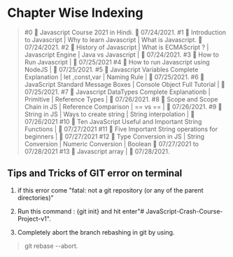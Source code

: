 # Chapter Wise Indexing

> #0 🛑 Javascript Course 2021 in Hindi.   📅 07/24/2021.
> #1 🛑 Introduction to Javascript | Why to learn Javascript | What is Javascript.  📅 07/24/2021.
> #2 🛑 History of Javascript | What is ECMAScript ? | Javascript Engine | Java vs Javascript | 📅 07/24/2021.
> #3 🛑 How to Run Javascript | 📅 07/25/2021
> #4 🛑 How to run Javascript using NodeJS | 📅 07/25/2021.
> #5 🛑 Javascript Variables Complete Explanation | let ,const,var | Naming Rule | 📅 07/25/2021.
> #6 🛑 JavaScript Standard Message Boxes | Console Object Full Tutorial | 📅 07/25/2021.
> #7 🛑 Javascript DataTypes Complete Explanationb | Primitive | Reference Types | 📅 07/26/2021.
> #8 🛑 Scope and Scope Chain in JS | Reference Comparison | == vs == |    📅 07/26/2021.
> #9 🛑 String in JS | Ways to create string | String interpolation | 📅 07/26/2021
> #10 🛑 Ten JavaScript Useful and Important String Functions |  📅 07/27/2021
> #11 🛑 Five Important String operations for beginners |  📅 07/27/2021
> #12 🛑 Type Conversion in JS | String Conversion | Numeric Conversion | Boolean  📅 07/27/2021 to 07/28/2021
> #13 🛑 Javascript array |  📅 07/28/2021.

## Tips and Tricks of GIT error on terminal

1. if this error come "fatal: not a git repository (or any of the parent directories)"

2. Run this command : {git init} and hit enter"# JavaScript-Crash-Course-Project-v1".

3. Completely abort the branch rebashing in git by using.

> git rebase --abort.
